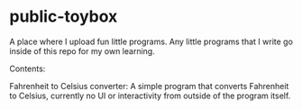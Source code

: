 # public-toybox
A place where I upload fun little programs.
Any little programs that I write go inside of this repo for my own learning.

Contents:

Fahrenheit to Celsius converter: A simple program that converts Fahrenheit to Celsius, currently no UI or interactivity from outside of the program itself.
